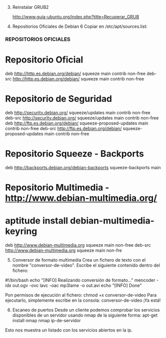 

3. Reinstalar GRUB2

    http://www.guia-ubuntu.org/index.php?title=Recuperar_GRUB


4. Repositorios Oficiales de Debian 6
Copiar en /etc/apt/sources.list:


### REPOSITORIOS OFICIALES

# Repositorio Oficial
deb http://http.es.debian.org/debian/ squeeze main contrib non-free
deb-src http://http.es.debian.org/debian/ squeeze main contrib non-free

# Repositorio de Seguridad
deb http://security.debian.org/ squeeze/updates main contrib non-free
deb-src http://security.debian.org/ squeeze/updates main contrib non-free
deb http://ftp.es.debian.org/debian/ squeeze-proposed-updates main contrib non-free
deb-src http://ftp.es.debian.org/debian/ squeeze-proposed-updates main contrib non-free

# Repositorio Squeeze - Backports
deb http://backports.debian.org/debian-backports squeeze-backports main

# Repositorio Multimedia - http://www.debian-multimedia.org/
# aptitude install debian-multimedia-keyring
deb http://www.debian-multimedia.org squeeze main non-free
deb-src http://www.debian-multimedia.org squeeze main non-fre

5. Conversor de formato multimedia
Crea un fichero de texto con el nombre "conversor-de-video". Escribe el siguiente contenido dentro del fichero:

#!/bin/bash
echo "[INFO] Realizando conversión de formato..."
mencoder -idx out.ogv -ovc lavc -oac mp3lame -o out.avi
echo "[INFO] Done"

Pon permisos de ejecución al fichero: chmod +x conversor-de-video
Para ejecutarlo, simplemente escribe en la consola: conversor-de-video
¡Ya está!

6. Escaneo de puertos
Desde un cliente podemos comprobar los servicios disponibles de un servidor usando nmap de la siguiente forma:
apt-get install nmap
nmap ip-de-servidor

Esto nos muestra un listado con los servicios abiertos en la ip.
